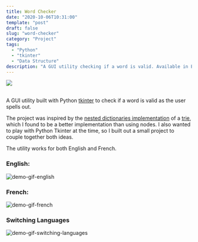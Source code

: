 ```yaml
---
title: Word Checker
date: "2020-10-06T10:31:00"
template: "post"
draft: false
slug: "word-checker"
category: "Project"
tags:
  - "Python"
  - "tkinter"
  - "Data Structure"
description: "A GUI utility checking if a word is valid. Available in English and French."
---
```


<a href="https://github.com/Kayx23/word-checker" target="_blank">
<img src="https://img.shields.io/static/v1?label=Source&message=Available&color=Green&style=plat-square&logo=github">
</a>
<br>
<br>


A GUI utility built with Python [tkinter](https://docs.python.org/3/library/tkinter.html) to check if a word is valid as the user spells out. 

The project was inspired by the [nested dictionaries implementation](https://youtu.be/hjUJFjcrbR4) of a [trie](https://en.wikipedia.org/wiki/Trie), which I found to be a better implementation than using nodes. I also wanted to play with Python Tkinter at the time, so I built out a small project to couple together both ideas. 

The utility works for both English and French. 

### English:
![demo-gif-english](https://github.com/Kayx23/word-checker/raw/main/gif/English.gif)
<br>

### French:  
![demo-gif-french](https://github.com/Kayx23/word-checker/raw/main/gif/French.gif)
<br>

### Switching Languages
![demo-gif-switching-languages](https://github.com/Kayx23/word-checker/raw/main/gif/Switching.gif)

<br>
